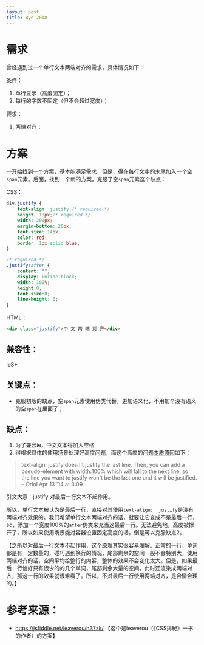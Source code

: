 ```yaml
---
layout: post
title: Bye 2018
---
```


# 需求

曾经遇到过一个单行文本两端对齐的需求，具体情况如下：

条件：

1. 单行显示（高度固定）；
2. 每行的字数不固定（但不会超过宽度）；

要求：

1. 两端对齐；

# 方案

一开始找到一个方案，基本能满足需求，但是，得在每行文字的末尾加入一个空`span`元素。后面，找到一个新的方案，克服了空`span`元素这个缺点：

CSS：
```css
div.justify {
    text-align: justify;/* required */
    height: 18px;/* required */
    width: 200px;
    margin-bottom: 20px;
    font-size: 14px;
    color: red;
    border: 1px solid blue;
}

/* required */
.justify:after {
    content: "";
    display: inline-block;
    width: 100%;
    height:0;
    font-size:0;
    line-height: 0;
}
```
HTML：
```html
<div class="justify">中 文 两 端 对 齐</div>
```

## 兼容性：

ie8+

## 关键点：
- 克服初版的缺点，空`span`元素使用伪类代替，更加语义化，不用加个没有语义的空`span`在里面了；

## 缺点：

1. 为了兼容ie，中文文本得加入空格
2. 得根据具体的使用场景处理好高度问题，而这个高度的问题[本质原因](https://stackoverflow.com/a/23038536/8762513)如下：

> text-align: justify doesn't justify the last line. Then, you can add a pseudo-element with width:100% which will fall to the next line, so the line you want to justify won't be the last one and it will be justified. – Oriol Apr 13 '14 at 3:09

引文大意：justify 对最后一行文本不起作用。

所以，单行文本被认为是最后一行，直接对其使用`text-align:  justify`是没有两端对齐效果的。我们希望单行文本两端对齐的话，就要让它变成不是最后一行，so，添加一个宽度100%的`after`伪类来充当这最后一行。无法避免地，高度被撑开了，所以如果使用场景能对容器设置固定高度的话，倒是可以克服缺点2。

【之所以对最后一行文本不起作用，这个原理其实很容易理解。正常的一行，单词都是有一定数量的，碰巧遇到换行的情况，尾部剩余的空间一般不会特别大，使用两端对齐的话，空间平均给整行的内容，整体的效果不会变化太大。但是，如果最后一行恰好只有很少的的几个单词，尾部剩余大量的空间，此时还渲染成两端对齐，那这一行的效果就很难看了。所以，不对最后一行使用两端对齐，是合情合理的。】

# 参考来源：
- https://jsfiddle.net/leaverou/h37zk/ 【这个是leaverou（《CSS揭秘》一书的作者）的方案】